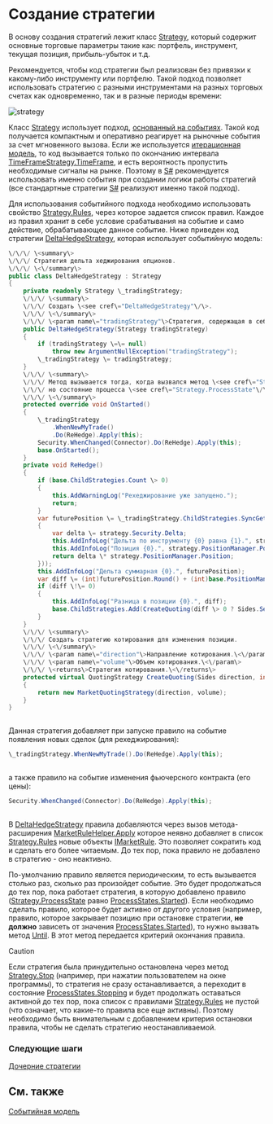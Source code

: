 # Создание стратегии

В основу создания стратегий лежит класс [Strategy](../api/StockSharp.Algo.Strategies.Strategy.html), который содержит основные торговые параметры такие как: портфель, инструмент, текущая позиция, прибыль\-убыток и т.д. 

Рекомендуется, чтобы код стратегии был реализован без привязки к какому\-либо инструменту или портфелю. Такой подход позволяет использовать стратегию с разными инструментами на разных торговых счетах как одновременно, так и в разные периоды времени: 

![strategy](~/images/strategy.png)

Класс [Strategy](../api/StockSharp.Algo.Strategies.Strategy.html) использует подход, [основанный на событиях](EventModel.md). Такой код получается компактным и оперативно реагирует на рыночные события за счет мгновенного вызова. Если же используется [итерационная модель](StrategyCreate.md), то код вызывается только по окончанию интервала [TimeFrameStrategy.TimeFrame](../api/StockSharp.Algo.Strategies.TimeFrameStrategy.TimeFrame.html), и есть вероятность пропустить необходимые сигналы на рынке. Поэтому в [S\#](StockSharpAbout.md) рекомендуется использовать именно события при создании логики работы стратегий (все стандартные стратегии [S\#](StockSharpAbout.md) реализуют именно такой подход). 

Для использования событийного подхода необходимо использовать свойство [Strategy.Rules](../api/StockSharp.Algo.Strategies.Strategy.Rules.html), через которое задается список правил. Каждое из правил хранит в себе условие срабатывания на событие и само действие, обрабатывающее данное событие. Ниже приведен код стратегии [DeltaHedgeStrategy](../api/StockSharp.Algo.Strategies.Derivatives.DeltaHedgeStrategy.html), которая использует событийную модель: 

```cs
\/\/\/ \<summary\>
\/\/\/ Стратегия дельта хеджирования опционов.
\/\/\/ \<\/summary\>
public class DeltaHedgeStrategy : Strategy
{
    private readonly Strategy \_tradingStrategy;
    \/\/\/ \<summary\>
    \/\/\/ Создать \<see cref\="DeltaHedgeStrategy"\/\>.
    \/\/\/ \<\/summary\>
    \/\/\/ \<param name\="tradingStrategy"\>Стратегия, содержащая в себе дочерние стратегии, которые торгуют по отдельному страйку.\<\/param\>
    public DeltaHedgeStrategy(Strategy tradingStrategy)
    {
        if (tradingStrategy \=\= null)
            throw new ArgumentNullException("tradingStrategy");
        \_tradingStrategy \= tradingStrategy;
    }
    \/\/\/ \<summary\>
    \/\/\/ Метод вызывается тогда, когда вызвался метод \<see cref\="Strategy.Start"\/\>,
    \/\/\/ но состояние процесса \<see cref\="Strategy.ProcessState"\/\> еще не перешло в значение \<see cref\="ProcessStates.Started"\/\>.
    \/\/\/ \<\/summary\>
    protected override void OnStarted()
    {
        \_tradingStrategy
            .WhenNewMyTrade()
            .Do(ReHedge).Apply(this);
        Security.WhenChanged(Connector).Do(ReHedge).Apply(this);
        base.OnStarted();
    }
    private void ReHedge()
    {
        if (base.ChildStrategies.Count \> 0)
        {
            this.AddWarningLog("Рехеджирование уже запущено.");
            return;
        }
        var futurePosition \= \_tradingStrategy.ChildStrategies.SyncGet(c \=\> c.Sum(strategy \=\>
        {
            var delta \= strategy.Security.Delta;
            this.AddInfoLog("Дельта по инструменту {0} равна {1}.", strategy.Security, delta);
            this.AddInfoLog("Позиция {0}.", strategy.PositionManager.Position);
            return delta \* strategy.PositionManager.Position;
        }));
        this.AddInfoLog("Дельта суммарная {0}.", futurePosition);
        var diff \= (int)futurePosition.Round() + (int)base.PositionManager.Position;
        if (diff \!\= 0)
        {
            this.AddInfoLog("Разница в позиции {0}.", diff);
            base.ChildStrategies.Add(CreateQuoting(diff \> 0 ? Sides.Sell : Sides.Buy, diff.Abs()));
        }
    }
    \/\/\/ \<summary\>
    \/\/\/ Создать стратегию котирования для изменения позиции.
    \/\/\/ \<\/summary\>
    \/\/\/ \<param name\="direction"\>Направление котирования.\<\/param\>
    \/\/\/ \<param name\="volume"\>Объем котирования.\<\/param\>
    \/\/\/ \<returns\>Стратегия котирования.\<\/returns\>
    protected virtual QuotingStrategy CreateQuoting(Sides direction, int volume)
    {
        return new MarketQuotingStrategy(direction, volume);
    }
}
		
```

Данная стратегия добавляет при запуске правило на событие появления новых сделок (для рехеджирования): 

```cs
\_tradingStrategy.WhenNewMyTrade().Do(ReHedge).Apply(this);
		
```

а также правило на событие изменения фьючерсного контракта (его цены): 

```cs
Security.WhenChanged(Connector).Do(ReHedge).Apply(this);
		
```

В [DeltaHedgeStrategy](../api/StockSharp.Algo.Strategies.Derivatives.DeltaHedgeStrategy.html) правила добавляются через вызов метода\-расширения [MarketRuleHelper.Apply](../api/StockSharp.Algo.MarketRuleHelper.Apply.html) которое неявно добавляет в список [Strategy.Rules](../api/StockSharp.Algo.Strategies.Strategy.Rules.html) новые объекты [IMarketRule](../api/StockSharp.Algo.IMarketRule.html). Это позволяет сократить код и сделать его более читаемым. До тех пор, пока правило не добавлено в стратегию \- оно неактивно. 

По\-умолчанию правило является периодическим, то есть вызывается столько раз, сколько раз произойдет событие. Это будет продолжаться до тех пор, пока работает стратегия, в которую добавлено правило ([Strategy.ProcessState](../api/StockSharp.Algo.Strategies.Strategy.ProcessState.html) равно [ProcessStates.Started](../api/StockSharp.Algo.ProcessStates.Started.html)). Если необходимо сделать правило, которое будет активно от другого условия (например, правило, которое закрывает позицию при остановке стратегии, **не должно** зависеть от значения [ProcessStates.Started](../api/StockSharp.Algo.ProcessStates.Started.html)), то нужно вызвать метод [Until](../api/StockSharp.Algo.MarketRule`2.Until.html). В этот метод передается критерий окончания правила. 

> [!CAUTION]
> Если стратегия была принудительно остановлена через метод [Strategy.Stop](../api/StockSharp.Algo.Strategies.Strategy.Stop.html) (например, при нажатии пользователем на окне программы), то стратегия не сразу останавливается, а переходит в состояние [ProcessStates.Stopping](../api/StockSharp.Algo.ProcessStates.Stopping.html) и будет продолжать оставаться активной до тех пор, пока список с правилами [Strategy.Rules](../api/StockSharp.Algo.Strategies.Strategy.Rules.html) не пустой (что означает, что какие\-то правила все еще активны). Поэтому необходимо быть внимательным с добавлением критерия остановки правила, чтобы не сделать стратегию неостанавливаемой. 

### Следующие шаги

[Дочерние стратегии](StrategyChilds.md)

## См. также

[Событийная модель](EventModel.md)

